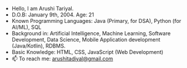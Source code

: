 - Hello, I am Arushi Tariyal.
- D.O.B: January 9th, 2004. Age: 21
- Known Programming Languages: Java (Primary, for DSA), Python (for AI/ML), SQL
- Background in: Artificial Intelligence, Machine Learning, Software Development, Data Science, Mobile Application development (Java/Kotlin), RDBMS. 
- Basic Knowledge: HTML, CSS, JavaScript (Web Development)
- 📫 To reach me: arushitadiyal@gmail.com
